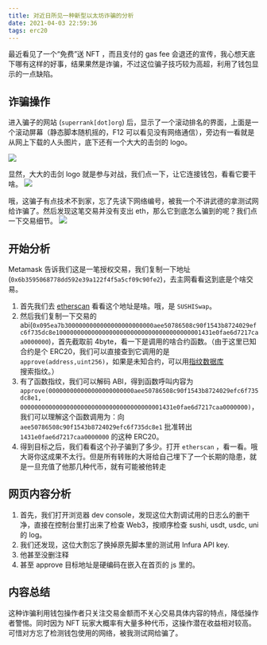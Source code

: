 ```yaml
---
title: 对近日所见一种新型以太坊诈骗的分析
date: 2021-04-03 22:59:36
tags: erc20
---
```


最近看见了一个“免费”送 NFT ，而且支付的 gas fee 会退还的宣传，我心想天底下哪有这样的好事，结果果然是诈骗，不过这位骗子技巧较为高超，利用了钱包显示的一点缺陷。

## 诈骗操作

进入骗子的网站 (`superrank[dot]org`) 后，显示了一个滚动排名的界面，上面是一个滚动屏幕（静态脚本随机摇的，F12 可以看见没有网络通信），旁边有一看就是从网上下载的人头图片，底下还有一个大大的击剑的 logo。

![](/images/new-fraud-page.png)

显然，大大的击剑 logo 就是参与对战，我们点一下，让它连接钱包，看看它要干啥。
![](/images/new-fraud-mm.png)

哦，这骗子有点技术不到家，忘了先读下网络编号，被我一个不讲武德的拿测试网给诈骗了。然后发现这笔交易并没有支出 eth，那么它到底怎么骗到的呢？我们点一下交易细节。
![](/images/new-fraud-transaction.png)

## 开始分析

Metamask 告诉我们这是一笔授权交易，我们复制一下地址(`0x6b3595068778dd592e39a122f4f5a5cf09c90fe2`)，去主网看看这到底是个啥交易。  

1. 首先我们去 [etherscan](https://etherscan.io) 看看这个地址是啥。哦，是 `SUSHISwap`。
2. 然后我们复制一下交易的abi(`0x095ea7b3000000000000000000000000aee50786508c90f1543b8724029efc6f735dc8e10000000000000000000000000000000000000001431e0fae6d7217caa0000000`)，首先截取前 4byte，看一下是调用的啥合约函数。（由于这里已知合约是个 ERC20，我们可以直接查到它调用的是 `approve(address,uint256)`，如果是未知合约，可以用[指纹数据库](https://4byte.directory)搜索指纹。）
3. 有了函数指纹，我们可以解码 ABI，得到函数呼叫内容为 `approve(000000000000000000000000aee50786508c90f1543b8724029efc6f735dc8e1, 0000000000000000000000000000000000000001431e0fae6d7217caa0000000)`，我们可以理解这个函数调用为：向 `aee50786508c90f1543b8724029efc6f735dc8e1` 批准转出 `1431e0fae6d7217caa0000000` 的这种 ERC20。
4. 得到目标之后，我们看看这个孙子骗到了多少。打开 `etherscan` ，看一看。哦大哥你这成果不太行。但是所有转账的大哥给自己埋下了一个长期的隐患，就是一旦充值了他那几种代币，就有可能被他转走

## 网页内容分析

1. 首先，我们打开浏览器 dev console，发现这位大割调试用的日志么的删干净，直接在控制台里打出来了检查 Web3，按顺序检查 sushi, usdt, usdc, uni 的 log。
2. 我们还发现，这位大割忘了换掉原先脚本里的测试用 Infura API key.
3. 他甚至没删注释
4. 甚至 approve 目标地址是硬编码在嵌入在首页的 js 里的。

## 内容总结

这种诈骗利用钱包操作者只关注交易金额而不关心交易具体内容的特点，降低操作者警惕。同时因为 NFT 玩家大概率有大量多种代币，这操作潜在收益相对较高。可惜对方忘了检测钱包使用的网络，被我测试网给骗了。
